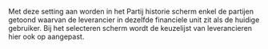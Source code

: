 Met deze setting aan worden in het Partij historie scherm enkel de partijen getoond waarvan de leverancier in dezelfde financiele unit zit als de huidige gebruiker. 
Bij het selecteren scherm wordt de keuzelijst van leverancieren hier ook op aangepast.
